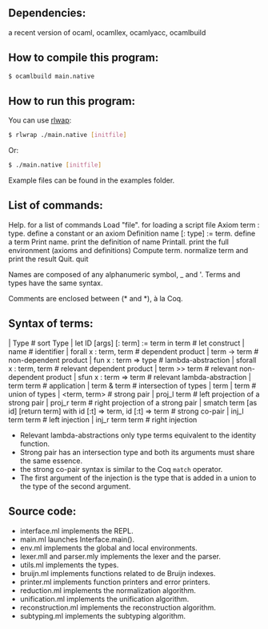 Dependencies:
-------------
a recent version of ocaml, ocamllex, ocamlyacc, ocamlbuild

How to compile this program:
----------------------------
``` bash
$ ocamlbuild main.native
```

How to run this program:
------------------------

You can use [rlwap](http://linux.die.net/man/1/rlwrap):
``` bash
$ rlwrap ./main.native [initfile]
```

Or:
``` bash
$ ./main.native [initfile]
```

Example files can be found in the examples folder.

List of commands:
-----------------

Help.				     for a list of commands
Load "file".		      	     for loading a script file
Axiom term : type.	    	     define a constant or an axiom
Definition name [: type] := term.    define a term
Print name. 	       	  	     print the definition of name
Printall. 			     print the full environment (axioms and definitions)
Compute term.			     normalize term and print the result
Quit. 				     quit

Names are composed of any alphanumeric symbol, _ and '.
Terms and types have the same syntax.

Comments are enclosed between (* and *), à la Coq.

Syntax of terms:
----------------
| Type					   # sort Type
| let ID [args] [: term] := term in term   # let construct
| name					   # identifier
| forall x : term, term			   # dependent product
| term -> term	   			   # non-dependent product
| fun x : term => type			   # lambda-abstraction
| sforall x : term, term		   # relevant dependent product
| term >> term	    			   # relevant non-dependent product
| sfun x : term => term			   # relevant lambda-abstraction
| term term    	  			   # application
| term & term				   # intersection of types
| term | term				   # union of types
| <term, term>				   # strong pair
| proj_l term			  	   # left projection of a strong pair
| proj_r term			           # right projection of a strong pair
| smatch term [as id] [return term] with
  id [:t] => term, id [:t] => term	   # strong co-pair
| inj_l term term   	  		   # left injection
| inj_r term term			   # right injection

- Relevant lambda-abstractions only type terms equivalent to the identity function.
- Strong pair has an intersection type and both its arguments must share the same essence.
- the strong co-pair syntax is similar to the Coq `match` operator.
- The first argument of the injection is the type that is added in a union to the type of the
  second argument.

Source code:
------------

- interface.ml implements the REPL.
- main.ml launches Interface.main().
- env.ml implements the global and local environments.
- lexer.mll and parser.mly implements the lexer and the parser.
- utils.ml implements the types.
- bruijn.ml implements functions related to de Bruijn indexes.
- printer.ml implements function printers and error printers.
- reduction.ml implements the normalization algorithm.
- unification.ml implements the unification algorithm.
- reconstruction.ml implements the reconstruction algorithm.
- subtyping.ml implements the subtyping algorithm.
